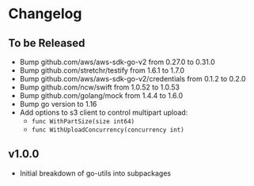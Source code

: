 # Changelog

## To be Released

* Bump github.com/aws/aws-sdk-go-v2 from 0.27.0 to 0.31.0
* Bump github.com/stretchr/testify from 1.6.1 to 1.7.0
* Bump github.com/aws/aws-sdk-go-v2/credentials from 0.1.2 to 0.2.0
* Bump github.com/ncw/swift from 1.0.52 to 1.0.53
* Bump github.com/golang/mock from 1.4.4 to 1.6.0
* Bump go version to 1.16
* Add options to s3 client to control multipart upload:
	* `func WithPartSize(size int64)`
	* `func WithUploadConcurrency(concurrency int)`

## v1.0.0

* Initial breakdown of go-utils into subpackages
